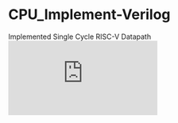 # CPU_Implement-Verilog
Implemented  Single Cycle RISC-V Datapath
![p1](https://github.com/ChingSsuyuan/CPU_Implement-Verilog/blob/a8ca366ec4a1aaa7acb1f86759a47d7007e41e27/Design%20Schematics/Data_Memory.pdf)
